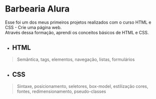 # Barbearia Alura
Esse foi um dos meus primeiros projetos realizados com o curso HTML e CSS - Crie uma página web.<br>
Através dessa formação, aprendi os conceitos básicos de HTML e CSS.<br>
* ## HTML
> Semântica, tags, elementos, navegação, listas, formulários
* ## CSS
> Sintaxe, posicionamento, seletores, box-model, estilização cores, fontes, redimensionamento, pseudo-classes
